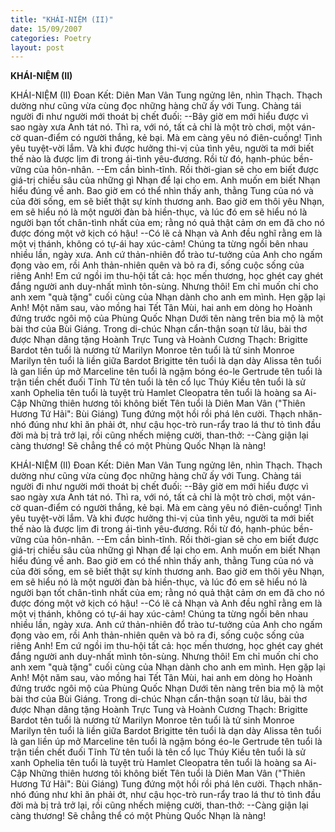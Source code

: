 ```yaml
---
title: "KHÁI-NIỆM (II)"
date: 15/09/2007
categories: Poetry
layout: post
---
```


**KHÁI-NIỆM (II)**

KHÁI-NIỆM (II)
Đoan Kết:  Diên Man Vân
     Tung ngửng lên, nhìn Thạch.  Thạch dường như cũng vừa cùng đọc những hàng chữ ấy với Tung.  Chàng tái người đi như người mới thoát bị chết đuối:
--Bây giờ em mới hiểu được vì sao ngày xưa Anh tát nó.  Thì ra, với nó, tất cả chỉ là một trò chơi, một ván-cờ quan-điểm có người thắng, kẻ bại.  Mà em càng yêu nó điên-cuồng!  Tình yêu tuyệt-vời lắm.  Và khi được hưởng thi-vị của tình yêu, người ta mới biết thế nào là được lịm đi trong ái-tình yêu-đương. Rồi từ đó, hạnh-phúc bền-vững của hôn-nhân.
--Em cần bình-tĩnh.  Rồi thời-gian sẽ cho em biết được giá-trị chiều sâu của những gì Nhạn để lại cho em.  Anh muốn em biết Nhạn hiểu đúng về anh.  Bao giờ em có thể nhìn thấy anh, thằng Tung của nó và của đời sống, em sẽ biết thật sự kính thương anh.  Bao giờ em thôi yêu Nhạn, em sẽ hiểu nó là một người đàn bà hiền-thục, và lúc đó em sẽ hiểu nó là người bạn tốt chân-tình nhất của em; rằng nó quả thật cảm ơn em đã cho nó được đóng một vở kịch có hậu!
--Có lẽ cả Nhạn và Anh đều nghĩ rằng em là một vị thánh, không có tự-ái hay xúc-cảm!  Chúng ta từng ngồi bên nhau nhiều lần, ngày xưa.  Anh cứ thản-nhiên đổ trào tư-tưởng của Anh cho ngấm đọng vào em, rồi Anh thản-nhiên quên và bỏ ra đi, sống cuộc sống của riêng Anh!  Em cứ ngồi im thu-hội tất cả: học mến thương, học ghét cay ghét đắng người anh duy-nhất mình tôn-sùng.  Nhưng thôi!  Em chỉ muốn chỉ cho anh xem "quà tặng" cuối cùng của Nhạn dành cho anh em mình.  Hẹn gặp lại Anh!
     Một năm sau, vào mồng hai Tết Tân Mùi, hai anh em dòng họ Hoành đứng trước ngôi mộ của Phùng Quốc Nhạn  Dưới tên nàng trên bia mộ là một bài thơ của Bùi Giáng.  Trong di-chúc Nhạn cẩn-thận soạn từ lâu, bài thơ được Nhạn dâng tặng Hoành Trực Tung và Hoành Cương Thạch:
     Brigitte Bardot tên tuổi là nương tử
     Marilyn Monroe tên tuổi là tử sinh
     Monroe Marilyn tên tuổi là liền giữa
     Bardot Brigitte tên tuổi là dạn dày
     Alissa tên tuổi là gan liền úp mở
     Marceline tên tuổi là ngậm bóng éo-le
     Gertrude tên tuổi là trận tiền chết đuối
     Tĩnh Tử tên tuổi là tên cổ lục
     Thúy Kiều tên tuổi là sử xanh
     Ophelia tên tuổi là tuyệt trù Hamlet
     Cleopatra tên tuổi là hoàng sa Ai-Cập
     Những thiên hương tôi không biết
     Tên tuổi là Diên Man Vân
     ("Thiên Hương Tứ Hải": Bùi Giáng)
     Tung đứng một hồi rồi phá lên cười.  Thạch nhăn-nhó đúng như khỉ ăn phải ớt, như cậu học-trò run-rẩy trao lá thư tỏ tình đầu đời mà bị trả trở lại, rồi cũng nhếch miệng cười, than-thở:
--Càng giận lại càng thương!  Sẽ chẳng thể có một Phùng Quốc Nhạn là nàng!

KHÁI-NIỆM (II)
Đoan Kết:  Diên Man Vân
     Tung ngửng lên, nhìn Thạch.  Thạch dường như cũng vừa cùng đọc những hàng chữ ấy với Tung.  Chàng tái người đi như người mới thoát bị chết đuối:
--Bây giờ em mới hiểu được vì sao ngày xưa Anh tát nó.  Thì ra, với nó, tất cả chỉ là một trò chơi, một ván-cờ quan-điểm có người thắng, kẻ bại.  Mà em càng yêu nó điên-cuồng!  Tình yêu tuyệt-vời lắm.  Và khi được hưởng thi-vị của tình yêu, người ta mới biết thế nào là được lịm đi trong ái-tình yêu-đương. Rồi từ đó, hạnh-phúc bền-vững của hôn-nhân.
--Em cần bình-tĩnh.  Rồi thời-gian sẽ cho em biết được giá-trị chiều sâu của những gì Nhạn để lại cho em.  Anh muốn em biết Nhạn hiểu đúng về anh.  Bao giờ em có thể nhìn thấy anh, thằng Tung của nó và của đời sống, em sẽ biết thật sự kính thương anh.  Bao giờ em thôi yêu Nhạn, em sẽ hiểu nó là một người đàn bà hiền-thục, và lúc đó em sẽ hiểu nó là người bạn tốt chân-tình nhất của em; rằng nó quả thật cảm ơn em đã cho nó được đóng một vở kịch có hậu!
--Có lẽ cả Nhạn và Anh đều nghĩ rằng em là một vị thánh, không có tự-ái hay xúc-cảm!  Chúng ta từng ngồi bên nhau nhiều lần, ngày xưa.  Anh cứ thản-nhiên đổ trào tư-tưởng của Anh cho ngấm đọng vào em, rồi Anh thản-nhiên quên và bỏ ra đi, sống cuộc sống của riêng Anh!  Em cứ ngồi im thu-hội tất cả: học mến thương, học ghét cay ghét đắng người anh duy-nhất mình tôn-sùng.  Nhưng thôi!  Em chỉ muốn chỉ cho anh xem "quà tặng" cuối cùng của Nhạn dành cho anh em mình.  Hẹn gặp lại Anh!
     Một năm sau, vào mồng hai Tết Tân Mùi, hai anh em dòng họ Hoành đứng trước ngôi mộ của Phùng Quốc Nhạn  Dưới tên nàng trên bia mộ là một bài thơ của Bùi Giáng.  Trong di-chúc Nhạn cẩn-thận soạn từ lâu, bài thơ được Nhạn dâng tặng Hoành Trực Tung và Hoành Cương Thạch:
     Brigitte Bardot tên tuổi là nương tử
     Marilyn Monroe tên tuổi là tử sinh
     Monroe Marilyn tên tuổi là liền giữa
     Bardot Brigitte tên tuổi là dạn dày
     Alissa tên tuổi là gan liền úp mở
     Marceline tên tuổi là ngậm bóng éo-le
     Gertrude tên tuổi là trận tiền chết đuối
     Tĩnh Tử tên tuổi là tên cổ lục
     Thúy Kiều tên tuổi là sử xanh
     Ophelia tên tuổi là tuyệt trù Hamlet
     Cleopatra tên tuổi là hoàng sa Ai-Cập
     Những thiên hương tôi không biết
     Tên tuổi là Diên Man Vân
     ("Thiên Hương Tứ Hải": Bùi Giáng)
     Tung đứng một hồi rồi phá lên cười.  Thạch nhăn-nhó đúng như khỉ ăn phải ớt, như cậu học-trò run-rẩy trao lá thư tỏ tình đầu đời mà bị trả trở lại, rồi cũng nhếch miệng cười, than-thở:
--Càng giận lại càng thương!  Sẽ chẳng thể có một Phùng Quốc Nhạn là nàng!
